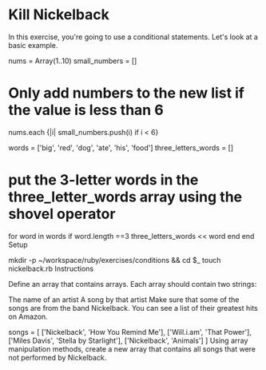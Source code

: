 # Kill Nickelback

In this exercise, you're going to use a conditional statements. Let's look at a basic example.

nums = Array(1..10)
small_numbers = []

# Only add numbers to the new list if the value is less than 6
nums.each {|i| small_numbers.push(i) if i < 6}


words = ['big', 'red', 'dog', 'ate', 'his', 'food']
three_letters_words = []

# put the 3-letter words in the three_letter_words array using the shovel operator
for word in words
  if word.length ==3
    three_letters_words << word
  end
end
Setup

mkdir -p ~/workspace/ruby/exercises/conditions && cd $_
touch nickelback.rb
Instructions

Define an array that contains arrays. Each array should contain two strings:

The name of an artist
A song by that artist
Make sure that some of the songs are from the band Nickelback. You can see a list of their greatest hits on Amazon.

songs = [
    ['Nickelback', 'How You Remind Me'],
    ['Will.i.am', 'That Power'],
    ['Miles Davis', 'Stella by Starlight'],
    ['Nickelback', 'Animals']
]
Using array manipulation methods, create a new array that contains all songs that were not performed by Nickelback.